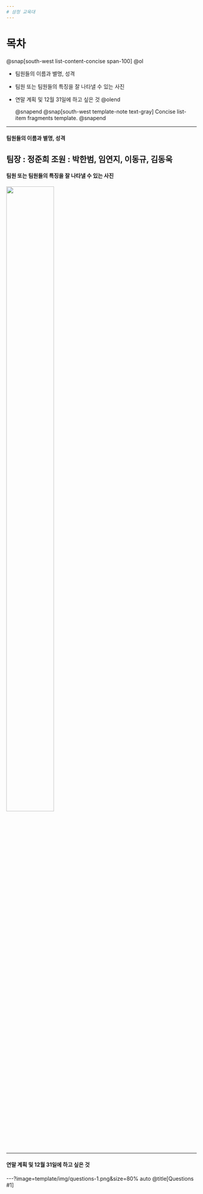```yaml
---
# 삼청 교육대
---
```

# 목차
@snap[south-west list-content-concise span-100] @ol

- 팀원들의 이름과 별명, 성격
- 팀원 또는 팀원들의 특징을 잘 나타낼 수 있는 사진
- 연말 계획 및 12월 31일에 하고 싶은 것
  @olend 

  @snapend
@snap[south-west template-note text-gray] Concise list-item fragments template. @snapend
---
#### 팀원들의 이름과 별명, 성격
팀장 : 정준희
조원 : 박한범, 임연지, 이동규, 김동욱
---
#### 팀원 또는 팀원들의 특징을 잘 나타낼 수 있는 사진
<img src="https://user-images.githubusercontent.com/46041647/50432573-f459cd80-0915-11e9-8df7-cee9b6faef4e.jpg" width="50%" height="65%"></img>

---
#### 연말 계획 및 12월 31일에 하고 싶은 것
---?image=template/img/questions-1.png&size=80% auto @title[Questions #1]
